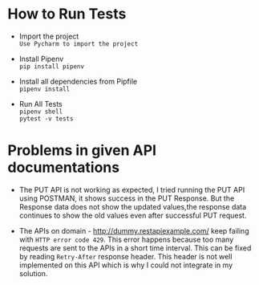 # How to Run Tests

* Import the project<br />
 `Use Pycharm to import the project`

* Install Pipenv <br />
 `pip install pipenv` <br />

* Install all dependencies from Pipfile<br />
 `pipenv install` <br />

* Run All Tests <br />
 `pipenv shell` <br />
 `pytest -v tests` <br />

# Problems in given API documentations

* The PUT API is not working as expected, I tried running the PUT API using POSTMAN, it shows success in the PUT Response.
But the Response data does not show the updated values,the response data continues to show the old values even after successful PUT request. <br />

* The APIs on domain - http://dummy.restapiexample.com/ keep failing with `HTTP error code 429`. This error happens because too many requests are sent to the APIs in a short time interval. 
This can be fixed by reading `Retry-After` response header. This header is not well implemented on this API which is why I could not integrate in my solution.
 